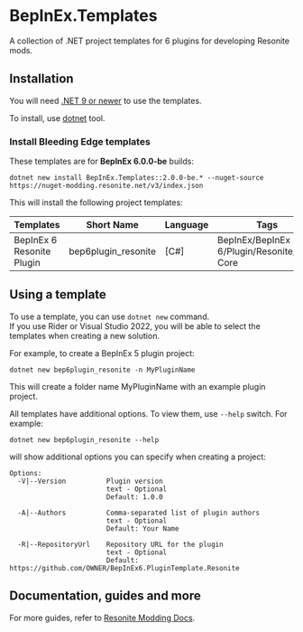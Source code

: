 # BepInEx.Templates

A collection of .NET project templates for 6 plugins for developing Resonite mods.

## Installation

You will need [.NET 9 or newer](https://dotnet.microsoft.com/download) to use the templates.

To install, use [dotnet](https://dotnet.microsoft.com/download) tool.

### Install Bleeding Edge templates

These templates are for **BepInEx 6.0.0-be** builds:

```
dotnet new install BepInEx.Templates::2.0.0-be.* --nuget-source https://nuget-modding.resonite.net/v3/index.json
```

This will install the following project templates:

| Templates                         | Short Name              | Language | Tags                                        |
|-----------------------------------|-------------------------|----------|---------------------------------------------|
| BepInEx 6 Resonite Plugin         | bep6plugin_resonite     | [C#]     | BepInEx/BepInEx 6/Plugin/Resonite/.NET Core |

## Using a template

To use a template, you can use `dotnet new` command.  
If you use Rider or Visual Studio 2022, you will be able to select the templates when creating a new solution.

For example, to create a BepInEx 5 plugin project:
```
dotnet new bep6plugin_resonite -n MyPluginName
```

This will create a folder name MyPluginName with an example plugin project.

All templates have additional options. To view them, use `--help` switch. For example:

```
dotnet new bep6plugin_resonite --help
```

will show additional options you can specify when creating a project:

```
Options:
  -V|--Version          Plugin version
                        text - Optional
                        Default: 1.0.0

  -A|--Authors          Comma-separated list of plugin authors
                        text - Optional
                        Default: Your Name

  -R|--RepositoryUrl    Repository URL for the plugin
                        text - Optional
                        Default: https://github.com/OWNER/BepInEx6.PluginTemplate.Resonite
```

## Documentation, guides and more

For more guides, refer to [Resonite Modding Docs](https://modding.resonite.net).
